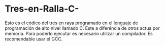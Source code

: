 # Tres-en-Ralla-C-
Esto es el códico del tres en raya programado en el lenguaje de programación de alto nivel llamado C. Este a diferéncia de otros actua por memoria. 
Para poderlo ejecutar es necesario utilizar un compilador. Es recomendable usar el GCC.
